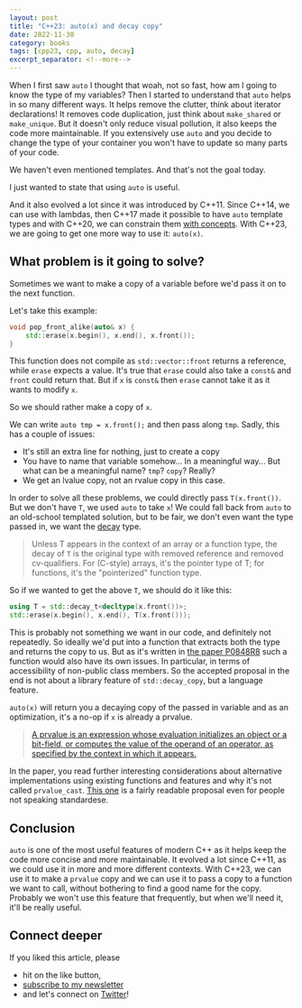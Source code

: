 ```yaml
---
layout: post
title: "C++23: auto(x) and decay copy"
date: 2022-11-30
category: books
tags: [cpp23, cpp, auto, decay]
excerpt_separator: <!--more-->
---
```

When I first saw `auto` I thought that woah, not so fast, how am I going to know the type of my variables? Then I started to understand that `auto` helps in so many different ways. It helps remove the clutter, think about iterator declarations! It removes code duplication, just think about `make_shared` or `make_unique`. But it doesn't only reduce visual pollution, it also keeps the code more maintainable. If you extensively use `auto` and you decide to change the type of your container you won't have to update so many parts of your code.

We haven't even mentioned templates. And that's not the goal today.

I just wanted to state that using `auto` is useful.

And it also evolved a lot since it was introduced by C++11. Since C++14, we can use with lambdas, then C++17 made it possible to have `auto` template types and with C++20, we can constrain them [with concepts](https://leanpub.com/cppconcepts). With C++23, we are going to get one more way to use it: `auto(x)`.

## What problem is it going to solve?

Sometimes we want to make a copy of a variable before we'd pass it on to the next function.

Let's take this example:

```cpp
void pop_front_alike(auto& x) {
    std::erase(x.begin(), x.end(), x.front());
}
```

This function does not compile as `std::vector::front` returns a reference, while `erase` expects a value. It's true that `erase` could also take a `const&` and `front` could return that. But if `x` is `const&` then `erase` cannot take it as it wants to modify `x`.

So we should rather make a copy of `x`.

We can write `auto tmp = x.front();` and then pass along `tmp`. Sadly, this has a couple of issues:

- It's still an extra line for nothing, just to create a copy
- You have to name that variable somehow... In a meaningful way... But what can be a meaningful name? `tmp`? `copy`? Really?
- We get an lvalue copy, not an rvalue copy in this case.

In order to solve all these problems, we could directly pass `T(x.front())`. But we don't have `T`, we used `auto` to take `x`! We could fall back from `auto` to an old-school templated solution, but to be fair, we don't even want the type passed in, we want the [decay](https://en.cppreference.com/w/cpp/types/decay) type.

> Unless T appears in the context of an array or a function type, the decay of `T` is the original type with removed reference and removed cv-qualifiers. For (C-style) arrays, it's the pointer type of T; for functions, it's the "pointerized" function type.

So if we wanted to get the above `T`, we should do it like this:

```cpp
using T = std::decay_t<decltype(x.front())>;
std::erase(x.begin(), x.end(), T(x.front()));
```

This is probably not something we want in our code, and definitely not repeatedly. So ideally we'd put into a function that extracts both the type and returns the copy to us. But as it's written in [the paper P0848R8](https://www.open-std.org/jtc1/sc22/wg21/docs/papers/2021/p0849r8.html
) such a function would also have its own issues. In particular, in terms of accessibility of non-public class members. So the accepted proposal in the end is not about a library feature of `std::decay_copy`, but a language feature.

`auto(x)` will return you a decaying copy of the passed in variable and as an optimization, it's a no-op if `x` is already a prvalue.

> [A prvalue is an expression whose evaluation initializes an object or a bit-field, or computes the value of the operand of an operator, as specified by the context in which it appears.](https://learn.microsoft.com/en-us/cpp/cpp/lvalues-and-rvalues-visual-cpp?view=msvc-170)

In the paper, you read further interesting considerations about alternative implementations using existing functions and features and why it's not called `prvalue_cast`. [This one](https://www.open-std.org/jtc1/sc22/wg21/docs/papers/2021/p0849r8.html
) is a fairly readable proposal even for people not speaking standardese.

## Conclusion

`auto` is one of the most useful features of modern C++ as it helps keep the code more concise and more maintainable. It evolved a lot since C++11, as we could use it in more and more different contexts. With C++23, we can use it to make a `prvalue` copy and we can use it to pass a copy to a function we want to call, without bothering to find a good name for the copy. Probably we won't use this feature that frequently, but when we'll need it, it'll be really useful.

## Connect deeper

If you liked this article, please 
- hit on the like button,  
- [subscribe to my newsletter](http://eepurl.com/gvcv1j) 
- and let's connect on [Twitter](https://twitter.com/SandorDargo)!

